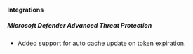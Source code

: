 
#### Integrations
##### Microsoft Defender Advanced Threat Protection
- Added support for auto cache update on token expiration.
